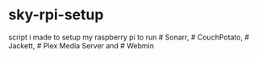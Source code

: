 # sky-rpi-setup
script i made to setup my raspberry pi to run # Sonarr, # CouchPotato, # Jackett, # Plex Media Server and # Webmin
